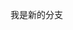 <!--
 * @Author: your name
 * @Date: 2020-09-03 13:27:36
 * @LastEditTime: 2020-09-03 13:27:43
 * @LastEditors: Please set LastEditors
 * @Description: In User Settings Edit
 * @FilePath: \gittest\dev.md
-->
我是新的分支